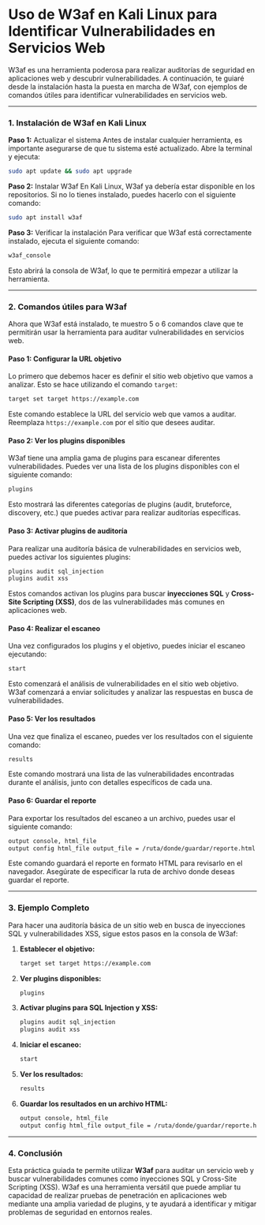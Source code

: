 # Uso de **W3af** en Kali Linux para Identificar Vulnerabilidades en Servicios Web

W3af es una herramienta poderosa para realizar auditorías de seguridad en aplicaciones web y descubrir vulnerabilidades. A continuación, te guiaré desde la instalación hasta la puesta en marcha de W3af, con ejemplos de comandos útiles para identificar vulnerabilidades en servicios web.

------

### **1. Instalación de W3af en Kali Linux**

**Paso 1:** Actualizar el sistema Antes de instalar cualquier herramienta, es importante asegurarse de que tu sistema esté actualizado. Abre la terminal y ejecuta:

```bash
sudo apt update && sudo apt upgrade
```

**Paso 2:** Instalar W3af En Kali Linux, W3af ya debería estar disponible en los repositorios. Si no lo tienes instalado, puedes hacerlo con el siguiente comando:

```bash
sudo apt install w3af
```

**Paso 3:** Verificar la instalación Para verificar que W3af está correctamente instalado, ejecuta el siguiente comando:

```bash
w3af_console
```

Esto abrirá la consola de W3af, lo que te permitirá empezar a utilizar la herramienta.

------

### **2. Comandos útiles para W3af**

Ahora que W3af está instalado, te muestro 5 o 6 comandos clave que te permitirán usar la herramienta para auditar vulnerabilidades en servicios web.

#### **Paso 1:** Configurar la URL objetivo

Lo primero que debemos hacer es definir el sitio web objetivo que vamos a analizar. Esto se hace utilizando el comando `target`:

```bash
target set target https://example.com
```

Este comando establece la URL del servicio web que vamos a auditar. Reemplaza `https://example.com` por el sitio que desees auditar.

#### **Paso 2:** Ver los plugins disponibles

W3af tiene una amplia gama de plugins para escanear diferentes vulnerabilidades. Puedes ver una lista de los plugins disponibles con el siguiente comando:

```bash
plugins
```

Esto mostrará las diferentes categorías de plugins (audit, bruteforce, discovery, etc.) que puedes activar para realizar auditorías específicas.

#### **Paso 3:** Activar plugins de auditoría

Para realizar una auditoría básica de vulnerabilidades en servicios web, puedes activar los siguientes plugins:

```bash
plugins audit sql_injection
plugins audit xss
```

Estos comandos activan los plugins para buscar **inyecciones SQL** y **Cross-Site Scripting (XSS)**, dos de las vulnerabilidades más comunes en aplicaciones web.

#### **Paso 4:** Realizar el escaneo

Una vez configurados los plugins y el objetivo, puedes iniciar el escaneo ejecutando:

```bash
start
```

Esto comenzará el análisis de vulnerabilidades en el sitio web objetivo. W3af comenzará a enviar solicitudes y analizar las respuestas en busca de vulnerabilidades.

#### **Paso 5:** Ver los resultados

Una vez que finaliza el escaneo, puedes ver los resultados con el siguiente comando:

```bash
results
```

Este comando mostrará una lista de las vulnerabilidades encontradas durante el análisis, junto con detalles específicos de cada una.

#### **Paso 6:** Guardar el reporte

Para exportar los resultados del escaneo a un archivo, puedes usar el siguiente comando:

```bash
output console, html_file
output config html_file output_file = /ruta/donde/guardar/reporte.html
```

Este comando guardará el reporte en formato HTML para revisarlo en el navegador. Asegúrate de especificar la ruta de archivo donde deseas guardar el reporte.

------

### **3. Ejemplo Completo**

Para hacer una auditoría básica de un sitio web en busca de inyecciones SQL y vulnerabilidades XSS, sigue estos pasos en la consola de W3af:

1. **Establecer el objetivo:**

   ```bash
   target set target https://example.com
   ```

2. **Ver plugins disponibles:**

   ```bash
   plugins
   ```

3. **Activar plugins para SQL Injection y XSS:**

   ```bash
   plugins audit sql_injection
   plugins audit xss
   ```

4. **Iniciar el escaneo:**

   ```bash
   start
   ```

5. **Ver los resultados:**

   ```bash
   results
   ```

6. **Guardar los resultados en un archivo HTML:**

   ```bash
   output console, html_file
   output config html_file output_file = /ruta/donde/guardar/reporte.html
   ```

------

### **4. Conclusión**

Esta práctica guiada te permite utilizar **W3af** para auditar un servicio web y buscar vulnerabilidades comunes como inyecciones SQL y Cross-Site Scripting (XSS). W3af es una herramienta versátil que puede ampliar tu capacidad de realizar pruebas de penetración en aplicaciones web mediante una amplia variedad de plugins, y te ayudará a identificar y mitigar problemas de seguridad en entornos reales.